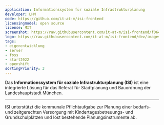 ```yaml
---
application: Informationssystem für soziale Infrastrukturplanung
developer: LHM
code: https://github.com/it-at-m/isi-frontend
licensingmodel: open source
license: MIT
screenshot: https://raw.githubusercontent.com/it-at-m/isi-frontend/f0645d56043444be56dd452d6c9bc26040f4e23b/images/ISI_screenshot_abfrage.png
logo: https://raw.githubusercontent.com/it-at-m/isi-frontend/dev/images/logo.png
tags:
- eigenentwicklung
- server
- foss
- start2022
- openshift
sortingPriority: 3
---
```

Das __Informationssystem für soziale Infrastrukturplanung (ISI)__ ist eine integrierte Lösung für das Referat für Stadtplanung und Bauordnung der Landeshauptstadt München.

---
ISI unterstützt die kommunale Pflichtaufgabe zur Planung einer bedarfs- und zeitgerechten Versorgung mit Kindertagesbetreuungs- und Grundschulplätzen und löst bestehende Planungsinstrumente ab.

